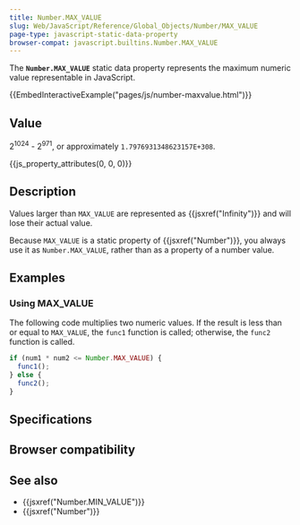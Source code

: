 ```yaml
---
title: Number.MAX_VALUE
slug: Web/JavaScript/Reference/Global_Objects/Number/MAX_VALUE
page-type: javascript-static-data-property
browser-compat: javascript.builtins.Number.MAX_VALUE
---
```




The **`Number.MAX_VALUE`** static data property represents the maximum numeric value representable in JavaScript.

{{EmbedInteractiveExample("pages/js/number-maxvalue.html")}}

## Value

2<sup>1024</sup> - 2<sup>971</sup>, or approximately `1.7976931348623157E+308`.

{{js_property_attributes(0, 0, 0)}}

## Description

Values larger than `MAX_VALUE` are represented as {{jsxref("Infinity")}} and will lose their actual value.

Because `MAX_VALUE` is a static property of {{jsxref("Number")}}, you always use it as `Number.MAX_VALUE`, rather than as a property of a number value.

## Examples

### Using MAX_VALUE

The following code multiplies two numeric values. If the result is less than or equal to `MAX_VALUE`, the `func1` function is called; otherwise, the `func2` function is called.

```js
if (num1 * num2 <= Number.MAX_VALUE) {
  func1();
} else {
  func2();
}
```

## Specifications



## Browser compatibility



## See also

- {{jsxref("Number.MIN_VALUE")}}
- {{jsxref("Number")}}
